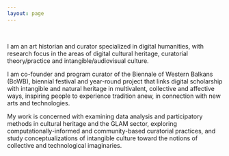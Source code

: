 ```yaml
---
layout: page
---
```


<br>

I am an art historian and curator specialized in digital humanities, with research focus in the areas of digital cultural heritage, curatorial theory/practice and intangible/audiovisual culture.

I am co-founder and program curator of the Biennale of Western Balkans (BoWB), biennial festival and year-round project that links digital scholarship with intangible and natural heritage in multivalent, collective and affective ways, inspiring people to experience tradition anew, in connection with new arts and technologies.

My work is concerned with examining data analysis and participatory methods in cultural heritage and the GLAM sector, exploring computationally-informed and community-based curatorial practices, and study conceptualizations of intangible culture toward the notions of collective and technological imaginaries.   



